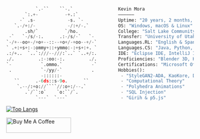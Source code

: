 ```python

           `.-``    ``-.`                 Kevin Mora         
       `:.+-          -+.:`               ——————
     -` .s-            -s. `-             Uptime: "20 years, 2 months, 27 days"
   `.-/+:/-            -/:+/-.`           OS: "Windows, macOS & Linux"
       .sh/`          `/ho.               College: "Salt Lake Community College"
 -`   `-/s/-:.      .:-/s/-`   `-         Transfer: "University of Utah"
`-/+--oo+-/+o+--::--+o+/-+oo--+/-`        Languages.RL: "English & Spanish"
` .+:+s+:-:ommy+::+ymmo:-:+s+:+. `        Languages.CS: "Java, Python, JS, HTML, CSS, SQL, Processing"
.:/+..  `..`:///--///:`..` `..+/:.        IDE: "Eclipse IDE, IntelliJ IDEA, PyCharm CE, VS Code"
./.         .:-:oo:-:.         ./.        Proficiencies: "Blender 3D, Houdini, Photoshop, Tableau, Excel"
`-           `.ommo.`           -`        Certifications: "Microsoft Office 2013, Summer Geometry Institute"
 .           `-/yy/-`           .         Hobbies():
             -::::::-                      - "StyleGAN2-ADA, KaoKore, DALL-E, CLIP & VQGAN"
   ``      .-6ds::s-9o.      ``            - "Computational Theory"
    `.--/:+o://````//:o+:/--.`             - "Polyhedra Animations"
       .`/``:o`    `o:``/`.                - "SQL Injection"
           `---`  `---`                    - "Girih & p5.js"       
```

[![Top Langs](https://github-readme-stats.vercel.app/api/top-langs/?username=morkev&layout=compact&show_icons=true&theme=dark&hide_border=true)](https://github.com/morkev/github-readme-stats)

<a href="https://www.buymeacoffee.com/morkev" target="_blank"><img src="https://cdn.buymeacoffee.com/buttons/default-orange.png" alt="Buy Me A Coffee" height="41" width="174"></a>

<!---
1: Top Languages
3: Coffee
---
Cooking some very yummy code
--->
